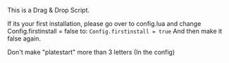 This is a Drag & Drop Script.

If its your first installation, please go over to config.lua and change Config.firstinstall = false to:
`Config.firstinstall = true`
And then make it false again.

Don't make "platestart" more than 3 letters (In the config)
